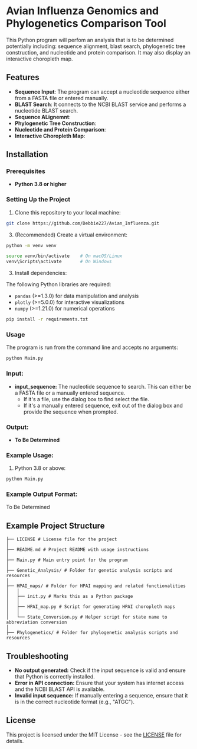# Avian Influenza Genomics and Phylogenetics Comparison Tool

This Python program will perfom an analysis that is to be determined potentially including: sequence alignment, blast search, phylogenetic tree construction, and nucleotide and protein comparison. It may also display an interactive choropleth map.

## Features

- **Sequence Input**: The program can accept a nucleotide sequence either from a FASTA file or entered manually.
- **BLAST Search**: It connects to the NCBI BLAST service and performs a nucleotide BLAST search.
- **Sequence ALignemnt**: 
- **Phylogenetic Tree Construction**:
- **Nucleotide and Protein Comparison**:
- **Interactive Choropleth Map**:


## Installation

### Prerequisites

- **Python 3.8 or higher**

  
### Setting Up the Project

1. Clone this repository to your local machine:

```bash
git clone https://github.com/Debbie227/Avian_Influenza.git
```
3. (Recommended) Create a virtual environment:

```bash
python -m venv venv

source venv/bin/activate    # On macOS/Linux
venv\Scripts\activate       # On Windows
```

3. Install dependencies:

The following Python libraries are required:
- `pandas` (>=1.3.0) for data manipulation and analysis
- `plotly` (>=5.0.0) for interactive visualizations
- `numpy` (>=1.21.0) for numerical operations

```bash
pip install -r requirements.txt
```

### Usage

The program is run from the command line and accepts no arguments:

```bash
python Main.py
```

### Input:

- **input_sequence:** The nucleotide sequence to search. This can either be a FASTA file or a manually entered sequence.
    - If it's a file, use the dialog box to find select the file.
    - If it's a manually entered sequence, exit out of the dialog box and provide the sequence when prompted.

### Output:

- **To Be Determined**

### Example Usage:

1. Python 3.8 or above:

```bash
python Main.py
```



### Example Output Format:

To Be Determined

## Example Project Structure

```
├── LICENSE # License file for the project 
│
├── README.md # Project README with usage instructions 
│
├── Main.py # Main entry point for the program 
│
├── Genetic_Analysis/ # Folder for genetic analysis scripts and resources 
│
├── HPAI_maps/ # Folder for HPAI mapping and related functionalities 
│   │
│   ├── init.py # Marks this as a Python package 
│   │
│   ├── HPAI_map.py # Script for generating HPAI choropleth maps 
│   │
│   └── State_Conversion.py # Helper script for state name to abbreviation conversion 
│
├── Phylogenetics/ # Folder for phylogenetic analysis scripts and resources
```

## Troubleshooting

- **No output generated:** Check if the input sequence is valid and ensure that Python is correctly installed.
- **Error in API connection:** Ensure that your system has internet access and the NCBI BLAST API is available.
- **Invalid input sequence:** If manually entering a sequence, ensure that it is in the correct nucleotide format (e.g., "ATGC").

## License

This project is licensed under the MIT License - see the [LICENSE](https://opensource.org/license/mit) file for details.
